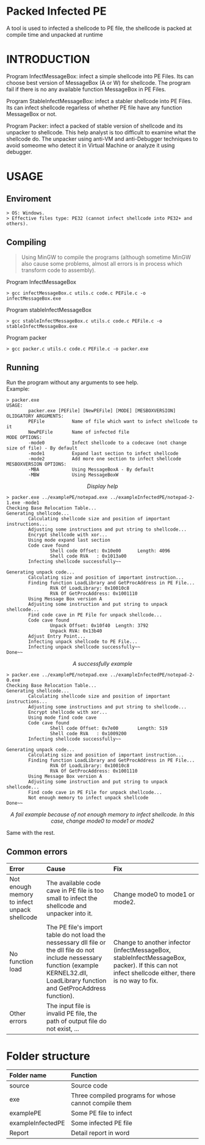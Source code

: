 # Packed Infected PE
A tool is used to infected a shellcode to PE file, the shellcode is packed at compile time and unpacked at runtime

# INTRODUCTION
Program InfectMessageBox: infect a simple shellcode into PE Files. Its can choose best version of MessageBox (A or W) for shellcode. The program fail if there is no any available function MessageBox in PE Files.  

Program StableInfectMessageBox: infect a stabler shellcode into PE Files. Its can infect shellcode regarless of whether PE file have any function MessageBox or not.  

Program Packer: infect a packed of stable version of shellcode and its unpacker to shellcode. This help analyst is too difficult to examine what the shellcode do. The unpacker using anti-VM and anti-Debugger techniques to avoid someome who detect it in Virtual Machine or analyze it using debugger.

# USAGE
## Enviroment
```
> OS: Windows.  
> Effective files type: PE32 (cannot infect shellcode into PE32+ and others).
```
## Compiling
>Using MinGW to compile the programs (although sometime MinGW also cause some problems, almost all errors is in process which transform code to assembly).  

Program InfectMessageBox
```
> gcc infectMessageBox.c utils.c code.c PEFile.c -o infectMessageBox.exe
```

Program stableInfectMessageBox
```
> gcc stableInfectMessageBox.c utils.c code.c PEFile.c -o stableInfectMessageBox.exe
```

Program packer
```
> gcc packer.c utils.c code.c PEFile.c -o packer.exe
```

## Running
Run the program without any arguments to see help.  
Example:
```
> packer.exe
USAGE:
        packer.exe [PEFile] [NewPEFile] [MODE] [MESBOXVERSION]
OLIDGATORY ARGUMENTS:
        PEFile          Name of file which want to infect shellcode to it
        NewPEFile       Name of infected file
MODE OPTIONS:
        -mode0          Infect shellcode to a codecave (not change size of file) - By default
        -mode1          Expand last section to infect shellcode
        -mode2          Add more one section to infect shellcode
MESBOXVERSION OPTIONS:
        -MBA            Using MessageBoxA - By default
        -MBW            Using MessageBoxW
```
*<p align = "center"> Display help </p>*
```
> packer.exe ../examplePE/notepad.exe ../exampleInfectedPE/notepad-2-1.exe -mode1
Checking Base Relocation Table...
Generating shellcode...
        Calculating shellcode size and position of important instructions...
        Adjusting some instructions and put string to shellcode...
        Encrypt shellcode with xor...
        Using mode expand last section
        Code cave found
                Shell code Offset: 0x10e00      Length: 4096
                Shell code RVA   : 0x1013a00
        Infecting shellcode successfully~~

Generating unpack code...
        Calculating size and position of important instruction...
        Finding function LoadLibrary and GetProcAddress in PE File...
                RVA Of LoadLibrary: 0x10010c8
                RVA Of GetProcAddress: 0x1001110
        Using Message Box version A
        Adjusting some instruction and put string to unpack shellcode...
        Find code cave in PE File for unpack shellcode...
        Code cave found
                Unpack Offset: 0x10f40  Length: 3792
                Unpack RVA: 0x13b40
        Adjust Entry Point...
        Infecting unpack shellcode to PE File...
        Infecting unpack shellcode successfully~~
Done~~
```
*<p align = "center"> A successfully example </p>*
```
> packer.exe ../examplePE/notepad.exe ../exampleInfectedPE/notepad-2-0.exe
Checking Base Relocation Table...
Generating shellcode...
        Calculating shellcode size and position of important instructions...
        Adjusting some instructions and put string to shellcode...
        Encrypt shellcode with xor...
        Using mode find code cave
        Code cave found
                Shell code Offset: 0x7e00       Length: 519
                Shell code RVA   : 0x1009200
        Infecting shellcode successfully~~

Generating unpack code...
        Calculating size and position of important instruction...
        Finding function LoadLibrary and GetProcAddress in PE File...
                RVA Of LoadLibrary: 0x10010c8
                RVA Of GetProcAddress: 0x1001110
        Using Message Box version A
        Adjusting some instruction and put string to unpack shellcode...
        Find code cave in PE File for unpack shellcode...
        Not enough memory to infect unpack shellcode
Done~~
```
*<p align = "center"> A fail example because of not enough memory to infect shellcode. In this case, change mode0 to mode1 or mode2 </p>*

Same with the rest.

## Common errors
|Error|Cause|Fix|
|:----|:----|:--|
|Not enough memory to infect unpack shellcode|The available code cave in PE file is too small to infect the shellcode and unpacker into it.|Change mode0 to mode1 or mode2.|
|No function load|The PE file's import table do not load the nessessary dll file or the dll file do not include nessessary function (example KERNEL32.dll, LoadLibrary function and GetProcAddress function). |Change to another infector (infectMessageBox, stableInfectMessageBox, packer). If this can not infect shellcode either, there is no way to fix.|
|Other errors|The input file is invalid PE file, the path of output file do not exist, ...||
# Folder structure
|Folder name|Function|
|:---------|:------|
|source| Source code|
|exe|Three compiled programs for whose cannot compile them|
|examplePE|Some PE file to infect|
|exampleInfectedPE|Some infected PE file|
|Report|Detail report in word|
